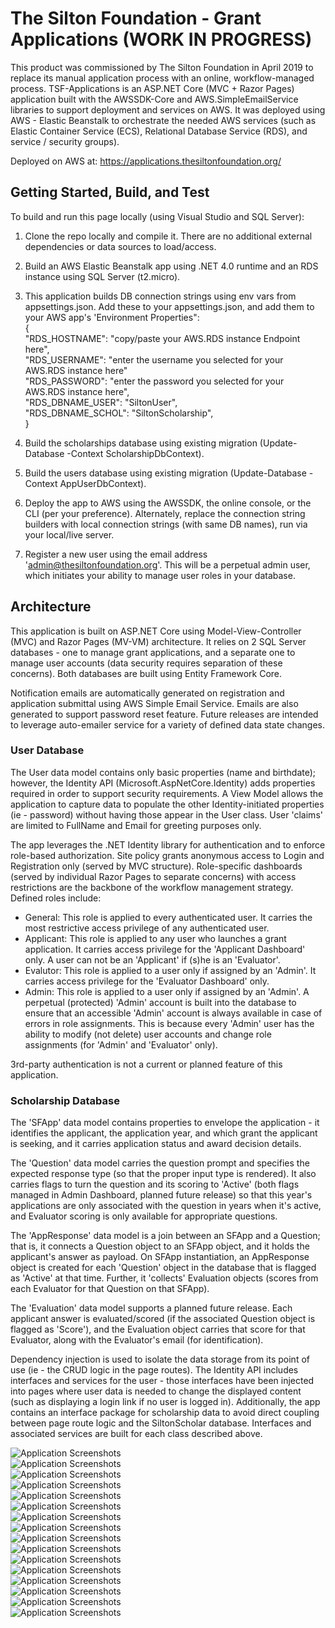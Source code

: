 # The Silton Foundation - Grant Applications (WORK IN PROGRESS)
This product was commissioned by The Silton Foundation in April 2019 to replace its manual application process with an online, workflow-managed process. TSF-Applications is an ASP.NET Core (MVC + Razor Pages) application built with the AWSSDK-Core and AWS.SimpleEmailService libraries to support deployment and services on AWS. It was deployed using AWS - Elastic Beanstalk to orchestrate the needed AWS services (such as Elastic Container Service (ECS), Relational Database Service (RDS), and service / security groups). 

Deployed on AWS at: https://applications.thesiltonfoundation.org/  

## Getting Started, Build, and Test
To build and run this page locally (using Visual Studio and SQL Server):
1. Clone the repo locally and compile it. There are no additional external dependencies or data sources to load/access.
2. Build an AWS Elastic Beanstalk app using .NET 4.0 runtime and an RDS instance using SQL Server (t2.micro).
3. This application builds DB connection strings using env vars from appsettings.json. Add these to your appsettings.json, and add them to your AWS app's 'Environment Properties":  
    {  
      "RDS_HOSTNAME": "copy/paste your AWS.RDS instance Endpoint here",  
      "RDS_USERNAME": "enter the username you selected for your AWS.RDS instance here"  
      "RDS_PASSWORD": "enter the password you selected for your AWS.RDS instance here",  
      "RDS_DBNAME_USER": "SiltonUser",  
      "RDS_DBNAME_SCHOL": "SiltonScholarship",  
    }
  
4. Build the scholarships database using existing migration (Update-Database -Context ScholarshipDbContext).
5. Build the users database using existing migration (Update-Database -Context AppUserDbContext).
6. Deploy the app to AWS using the AWSSDK, the online console, or the CLI (per your preference).
Alternately, replace the connection string builders with local connection strings (with same DB names), run via your local/live server.  
7. Register a new user using the email address 'admin@thesiltonfoundation.org'. This will be a perpetual admin user, which initiates your ability to manage user roles in your database. 


## Architecture
This application is built on ASP.NET Core using Model-View-Controller (MVC) and Razor Pages (MV-VM) architecture. It relies on 2 SQL Server databases - one to manage grant applications, and a separate one to manage user accounts (data security requires separation of these concerns).  Both databases are built using Entity Framework Core.  
  
Notification emails are automatically generated on registration and application submittal using AWS Simple Email Service. Emails are also generated to support password reset feature. Future releases are intended to leverage auto-emailer service for a variety of defined data state changes.

### User Database
The User data model contains only basic properties (name and birthdate); however, the Identity API (Microsoft.AspNetCore.Identity) adds properties required in order to support security requirements. A View Model allows the application to capture data to populate the other Identity-initiated properties (ie - password) without having those appear in the User class. User 'claims' are limited to FullName and Email for greeting purposes only.  
  
The app leverages the .NET Identity library for authentication and to enforce role-based authorization. Site policy grants anonymous access to Login and Registration only (served by MVC structure). Role-specific dashboards (served by individual Razor Pages to separate concerns) with access restrictions are the backbone of the workflow management strategy.  Defined roles include:  
  - General: This role is applied to every authenticated user. It carries the most restrictive access privilege of any authenticated user.
  - Applicant: This role is applied to any user who launches a grant application. It carries access privilege for the 'Applicant Dashboard' only. A user can not be an 'Applicant' if (s)he is an 'Evaluator'.
  - Evalutor: This role is applied to a user only if assigned by an 'Admin'. It carries access privilege for the 'Evaluator Dashboard' only.
  - Admin: This role is applied to a user only if assigned by an 'Admin'. A perpetual (protected) 'Admin' account is built into the database to ensure that an accessible 'Admin' account is always available in case of errors in role assignments. This is because every 'Admin' user has the ability to modify (not delete) user accounts and change role assignments (for 'Admin' and 'Evaluator' only).

3rd-party authentication is not a current or planned feature of this application.

### Scholarship Database
The 'SFApp' data model contains properties to envelope the application - it identifies the applicant, the application year, and which grant the applicant is seeking, and it carries application status and award decision details.  

The 'Question' data model carries the question prompt and specifies the expected response type (so that the proper input type is rendered). It also carries flags to turn the question and its scoring to 'Active' (both flags managed in Admin Dashboard, planned future release) so that this year's applications are only associated with the question in years when it's active, and Evaluator scoring is only available for appropriate questions.  

The 'AppResponse' data model is a join between an SFApp and a Question; that is, it connects a Question object to an SFApp object, and it holds the applicant's answer as payload. On SFApp instantiation, an AppResponse object is created for each 'Question' object in the database that is flagged as 'Active' at that time.  Further, it 'collects' Evaluation objects (scores from each Evaluator for that Question on that SFApp).

The 'Evaluation' data model supports a planned future release. Each applicant answer is evaluated/scored (if the associated Question object is flagged as 'Score'), and the Evaluation object carries that score for that Evaluator, along with the Evaluator's email (for identification).


Dependency injection is used to isolate the data storage from its point of use (ie - the CRUD logic in the page routes). The Identity API includes interfaces and services for the user - those interfaces have been injected into pages where user data is needed to change the displayed content (such as displaying a login link if no user is logged in). Additionally, the app contains an interface package for scholarship data to avoid direct coupling between page route logic and the SiltonScholar database. Interfaces and associated services are built for each class described above.


![Application Screenshots](layouts/Slide1.JPG)  
![Application Screenshots](layouts/Slide2.JPG)  
![Application Screenshots](layouts/Slide3.JPG)  
![Application Screenshots](layouts/Slide4.JPG)  
![Application Screenshots](layouts/Slide5.JPG)  
![Application Screenshots](layouts/Slide6.JPG)  
![Application Screenshots](layouts/Slide7.JPG)  
![Application Screenshots](layouts/Slide8.JPG)  
![Application Screenshots](layouts/Slide9.JPG)  
![Application Screenshots](layouts/Slide10.JPG)  
![Application Screenshots](layouts/Slide11.JPG)  
![Application Screenshots](layouts/Slide12.JPG)  
![Application Screenshots](layouts/Slide13.JPG)  
![Application Screenshots](layouts/Slide14.JPG)  
![Application Screenshots](layouts/Slide15.JPG)  
![Application Screenshots](layouts/Slide16.JPG)  
